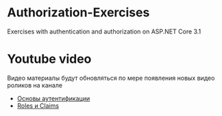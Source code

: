 # Authorization-Exercises
Exercises with authentication and authorization on ASP.NET Core 3.1

# Youtube video

Видео материалы будут обновляться по мере появления новых видео роликов на канале []()
- [Основы аутентификации](https://youtu.be/PWuAdZrt3Os) 
- [Roles и Claims](https://youtu.be/XA2s42nkO5E)

